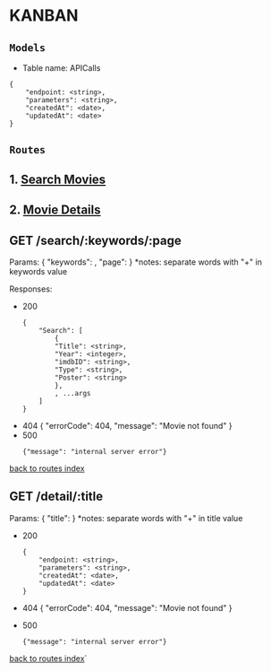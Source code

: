 # KANBAN
## ``` Models ```

- Table name: APICalls

```
{
    "endpoint: <string>,
    "parameters": <string>,
    "createdAt": <date>,
    "updatedAt": <date>
}

```

## ``` Routes ```
<a id="routes"></a>
## 1. [Search Movies](#searchMovies)
## 2. [Movie Details](#movieDetails)


## GET /search/:keywords/:page
<a id="searchMovies"></a>

Params: 
    { 
        "keywords": <string>,
        "page": <integer>
    }
    *notes: separate words with "+" in keywords value

Responses:

- 200
    ```
    {
        "Search": [
            {
            "Title": <string>,
            "Year": <integer>,
            "imdbID": <string>,
            "Type": <string>,
            "Poster": <string>
            },
            , ...args 
        ]
    }
    ```
- 404
    {
        "errorCode": 404,
        "message": "Movie not found"
    }
- 500
    ```
    {"message": "internal server error"}
    ```

[back to routes index](#routes)
## GET /detail/:title
<a id="movieDetails"></a>

Params: 
    { "title": <string> }
    *notes: separate words with "+" in title value

- 200
    ```
    {
        "endpoint: <string>,
        "parameters": <string>,
        "createdAt": <date>,
        "updatedAt": <date>
    }
    ```
- 404
    {
        "errorCode": 404,
        "message": "Movie not found"
    }

- 500
    ```
    {"message": "internal server error"}
    ```

[back to routes index](#routesß)`


